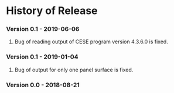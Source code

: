History of Release
==================

### Version 0.1 - 2019-06-06
1. Bug of reading output of CESE program version 4.3.6.0 is fixed.

### Version 0.1 - 2019-01-04
1. Bug of output for only one panel surface is fixed.

### Version 0.0 - 2018-08-21
